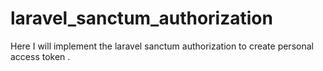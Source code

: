 # laravel_sanctum_authorization
Here I will implement the laravel sanctum authorization to create personal access token .

